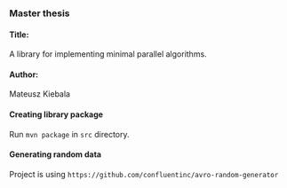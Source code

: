 ### Master thesis
#### Title:
A library for implementing minimal parallel algorithms.

#### Author:
Mateusz Kiebala

#### Creating library package
Run `mvn package` in `src` directory.

#### Generating random data
Project is using `https://github.com/confluentinc/avro-random-generator`
